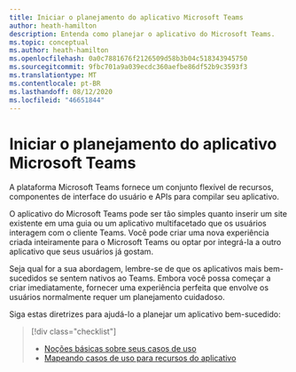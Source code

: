 ```yaml
---
title: Iniciar o planejamento do aplicativo Microsoft Teams
author: heath-hamilton
description: Entenda como planejar o aplicativo do Microsoft Teams.
ms.topic: conceptual
ms.author: heath-hamilton
ms.openlocfilehash: 0a0c7881676f2126509d58b3b04c518343945750
ms.sourcegitcommit: 9fbc701a9a039ecdc360aefbe86df52b9c3593f3
ms.translationtype: MT
ms.contentlocale: pt-BR
ms.lasthandoff: 08/12/2020
ms.locfileid: "46651844"
---
```

# <a name="start-planning-your-microsoft-teams-app"></a>Iniciar o planejamento do aplicativo Microsoft Teams

A plataforma Microsoft Teams fornece um conjunto flexível de recursos, componentes de interface do usuário e APIs para compilar seu aplicativo.

O aplicativo do Microsoft Teams pode ser tão simples quanto inserir um site existente em uma guia ou um aplicativo multifacetado que os usuários interagem com o cliente Teams. Você pode criar uma nova experiência criada inteiramente para o Microsoft Teams ou optar por integrá-la a outro aplicativo que seus usuários já gostam.

Seja qual for a sua abordagem, lembre-se de que os aplicativos mais bem-sucedidos se sentem nativos ao Teams. Embora você possa começar a criar imediatamente, fornecer uma experiência perfeita que envolve os usuários normalmente requer um planejamento cuidadoso.

Siga estas diretrizes para ajudá-lo a planejar um aplicativo bem-sucedido:

> [!div class="checklist"]
>
> * [Noções básicas sobre seus casos de uso](../../concepts/design/understand-use-cases.md)
> * [Mapeando casos de uso para recursos do aplicativo](../../concepts/design/map-use-cases.md)
